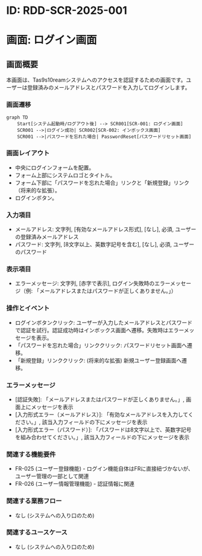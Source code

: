 # ID: RDD-SCR-2025-001

# 画面: ログイン画面

## 画面概要

本画面は、Tas9s10reamシステムへのアクセスを認証するための画面です。ユーザーは登録済みのメールアドレスとパスワードを入力してログインします。

### 画面遷移

```mermaid
graph TD
    Start[システム起動時/ログアウト後] --> SCR001[SCR-001: ログイン画面]
    SCR001 -->|ログイン成功| SCR002[SCR-002: インボックス画面]
    SCR001 -->|パスワードを忘れた場合| PasswordReset[パスワードリセット画面]
```

### 画面レイアウト

- 中央にログインフォームを配置。
- フォーム上部にシステムロゴとタイトル。
- フォーム下部に「パスワードを忘れた場合」リンクと「新規登録」リンク（将来的な拡張）。
- ログインボタン。

### 入力項目

- メールアドレス: 文字列, [有効なメールアドレス形式],
  [なし], 必須, ユーザーの登録済みメールアドレス
- パスワード: 文字列, [8文字以上、英数字記号を含む],
  [なし], 必須, ユーザーのパスワード

### 表示項目

- エラーメッセージ: 文字列,
  [赤字で表示], ログイン失敗時のエラーメッセージ（例: 「メールアドレスまたはパスワードが正しくありません。」）

### 操作とイベント

- ログインボタンクリック: ユーザーが入力したメールアドレスとパスワードで認証を試行。認証成功時はインボックス画面へ遷移。失敗時はエラーメッセージを表示。
- 「パスワードを忘れた場合」リンククリック: パスワードリセット画面へ遷移。
- 「新規登録」リンククリック: (将来的な拡張) 新規ユーザー登録画面へ遷移。

### エラーメッセージ

- [認証失敗]: 「メールアドレスまたはパスワードが正しくありません。」, 画面上にメッセージを表示
- [入力形式エラー（メールアドレス）]: 「有効なメールアドレスを入力してください。」, 該当入力フィールドの下にメッセージを表示
- [入力形式エラー（パスワード）]: 「パスワードは8文字以上で、英数字記号を組み合わせてください。」, 該当入力フィールドの下にメッセージを表示

### 関連する機能要件

- FR-025
  (ユーザー登録機能) - ログイン機能自体はFRに直接紐づかないが、ユーザー管理の一部として関連
- FR-026 (ユーザー情報管理機能) - 認証情報に関連

### 関連する業務フロー

- なし (システムへの入り口のため)

### 関連するユースケース

- なし (システムへの入り口のため)
